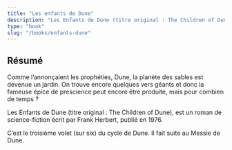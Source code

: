 ```yaml
---
title: "Les enfants de Dune"
description: "Les Enfants de Dune (titre original : The Children of Dune), est un roman de science-fiction écrit par Frank Herbert, publié en 1976."
type: "book"
slug: "/books/enfants-dune"
---
```


## Résumé

Comme l’annonçaient les prophéties, Dune, la planète des sables est devenue un jardin. On trouve encore quelques vers géants et donc la fameuse épice de prescience peut encore être produite, mais pour combien de temps ?

Les Enfants de Dune (titre original : The Children of Dune), est un roman de science-fiction écrit par Frank Herbert, publié en 1976.

C’est le troisième volet (sur six) du cycle de Dune. Il fait suite au Messie de Dune.